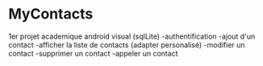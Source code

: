 # MyContacts
1er  projet academique android visual 
(sqlLite)
-authentification 
-ajout d'un contact
-afficher la liste de contacts (adapter personalisé)
-modifier un contact
-supprimer un contact
-appeler un contact

